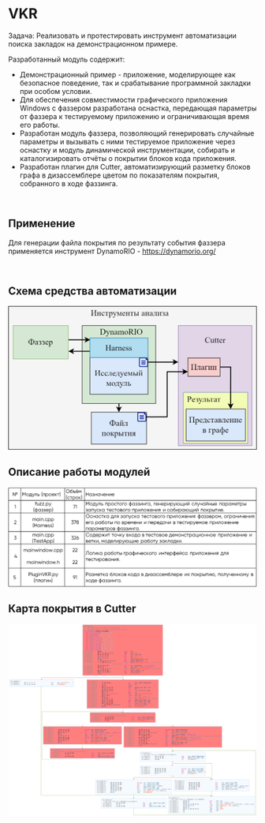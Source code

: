 # VKR

Задача: Реализовать и протестировать инструмент автоматизации поиска закладок на демонстрационном примере.

Разработанный модуль содержит:

* Демонстрационный пример - приложение, моделирующее как безопасное поведение, так и срабатывание программной закладки при особом условии.
* Для обеспечения совместимости графического приложения Windows с фаззером разработана оснастка, передающая параметры от фаззера к тестируемому приложению и ограничивающая время его работы.
* Разработан модуль фаззера, позволяющий генерировать случайные параметры и вызывать с ними тестируемое приложение через оснастку и модуль динамической инструментации, собирать и каталогизировать отчёты о покрытии блоков кода приложения.
* Разработан плагин для Cutter, автоматизирующий разметку блоков графа в дизассемблере цветом по показателям покрытия, собранного в ходе фаззинга.

<br>

## Применение
Для генерации файла покрытия по результату события фаззера применяется инструмент DynamoRIO - https://dynamorio.org/

<br>

## Схема средства автоматизации

<img src='https://github.com/Festor/VKR/raw/main/scheme.png'>

<br>

## Описание работы модулей

<img src='https://github.com/Festor/VKR/raw/main/description.png'>

<br>

## Карта покрытия в Cutter

<img src='https://github.com/Festor/VKR/raw/main/coverage.png'>



